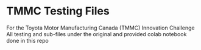 # TMMC Testing Files
For the Toyota Motor Manufacturing Canada (TMMC) Innovation Challenge
All testing and sub-files under the original and provided colab notebook done in this repo

